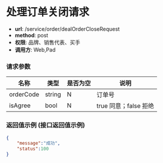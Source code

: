 处理订单关闭请求
=======

- **url**: /service/order/dealOrderCloseRequest
- **method**: post
- **权限**: 品牌、销售代表、买手
- **调用方**: Web,Pad

### 请求参数

|    名称   |  类型  | 是否为空 |          说明         |
|-----------|--------|----------|-----------------------|
| orderCode | string | N        | 订单号                |
| isAgree   | bool   | N        | true 同意；false 拒绝 |

### 返回值示例 (接口返回值示例)

```json
{
	"message":"成功",
	"status":100
}
```